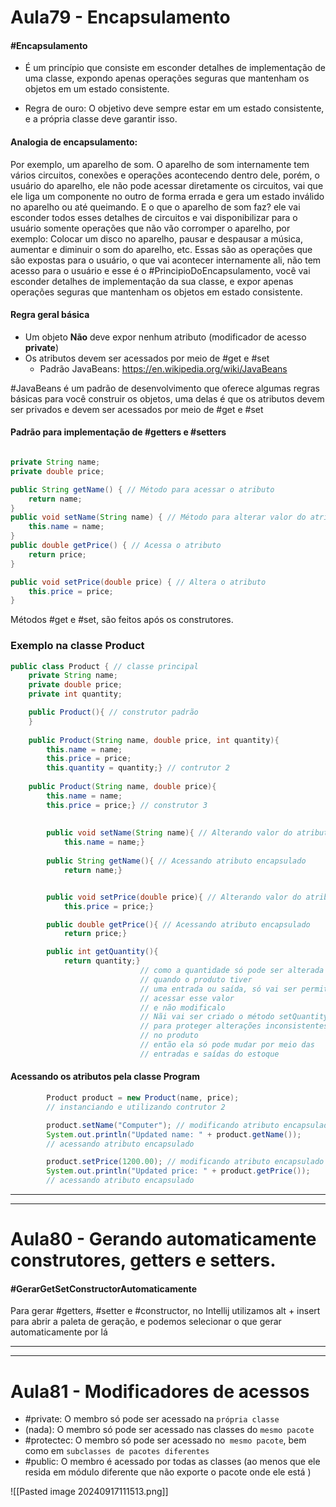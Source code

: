 # Aula79 - Encapsulamento 
#### #Encapsulamento

- É um princípio que consiste em esconder detalhes de implementação de uma classe, expondo apenas operações seguras que mantenham os objetos em um estado consistente.

- Regra de ouro: O objetivo deve sempre estar em um estado consistente, e a própria classe deve garantir isso.

#### Analogia de encapsulamento:
Por exemplo, um aparelho de som. O aparelho de som internamente tem vários circuitos, conexões e operações acontecendo dentro dele, porém, o usuário do aparelho, ele não pode acessar diretamente os circuitos, vai que ele liga um componente no outro de forma errada e gera um estado inválido no aparelho ou até queimando.  E o que o aparelho de som faz? ele vai esconder todos esses detalhes de circuitos e vai disponibilizar para o usuário somente operações que não vão corromper o aparelho, por exemplo: Colocar um disco no aparelho, pausar e despausar a música, aumentar e diminuir o som do aparelho, etc. Essas são as operações que são expostas para o usuário, o que vai acontecer internamente ali, não tem acesso para o usuário e esse é o #PrincipioDoEncapsulamento, você vai esconder detalhes de implementação da sua classe, e expor apenas operações seguras que mantenham os objetos em estado consistente.

#### Regra geral básica
- Um objeto **Não** deve expor nenhum atributo (modificador de acesso **private**)
- Os atributos devem ser acessados por meio de #get e #set 
	- Padrão JavaBeans: https://en.wikipedia.org/wiki/JavaBeans

#JavaBeans é um padrão de desenvolvimento que oferece algumas regras básicas para você construir os objetos, uma delas é que os atributos devem ser privados e devem ser acessados por meio de #get e #set 

#### Padrão para implementação de #getters e #setters

```java

private String name; 
private double price; 

public String getName() { // Método para acessar o atributo
	return name; 
} 
public void setName(String name) { // Método para alterar valor do atributo
	this.name = name; 
} 
public double getPrice() { // Acessa o atributo
	return price; 
} 

public void setPrice(double price) { // Altera o atributo
	this.price = price; 
}
```

Métodos #get e #set, são feitos após os construtores.

### Exemplo na classe Product
```java
public class Product { // classe principal
    private String name;
    private double price;
    private int quantity;

    public Product(){ // construtor padrão
    }
    
    public Product(String name, double price, int quantity){
        this.name = name;
        this.price = price;
        this.quantity = quantity;} // contrutor 2
        
    public Product(String name, double price){
        this.name = name;
        this.price = price;} // construtor 3
  
  
        public void setName(String name){ // Alterando valor do atributo encapsulado
            this.name = name;} 
       
        public String getName(){ // Acessando atributo encapsulado
            return name;}


        public void setPrice(double price){ // Alterando valor do atributo encapsulado
            this.price = price;}

        public double getPrice(){ // Acessando atributo encapsulado
            return price;}

        public int getQuantity(){ 
            return quantity;}
                             // como a quantidade só pode ser alterada 
                             // quando o produto tiver
                             // uma entrada ou saída, só vai ser permitida 
	                         // acessar esse valor
	                         // e não modificalo
	                         // Nãi vai ser criado o método setQuantity 
	                         // para proteger alterações inconsistentes 
	                         // no produto   
	                         // então ela só pode mudar por meio das  
	                         // entradas e saídas do estoque  
```

#### Acessando os atributos pela classe Program 

```java
		Product product = new Product(name, price); 
		// instanciando e utilizando contrutor 2

        product.setName("Computer"); // modificando atributo encapsulado
        System.out.println("Updated name: " + product.getName()); 
        // acessando atributo encapsulado

        product.setPrice(1200.00); // modificando atributo encapsulado
        System.out.println("Updated price: " + product.getPrice()); 
        // acessando atributo encapsulado
```

---
---

# Aula80 - Gerando automaticamente construtores, getters e setters.
#### #GerarGetSetConstructorAutomaticamente

Para gerar #getters, #setter e #constructor, no Intellij utilizamos alt + insert para abrir a paleta de geração, e podemos selecionar o que gerar automaticamente por lá 

---
---


# Aula81 - Modificadores de acessos

- #private: O membro só pode ser acessado na `própria classe`
- (nada): O membro só pode ser acessado nas classes do `mesmo pacote`
- #protectec: O membro só pode ser acessado no` mesmo pacote`, bem como em `subclasses de pacotes diferentes`
- #public: O membro é acessado por todas as classes (ao menos que ele resida em módulo diferente que não exporte o pacote onde ele está )

![[Pasted image 20240917111513.png]]
